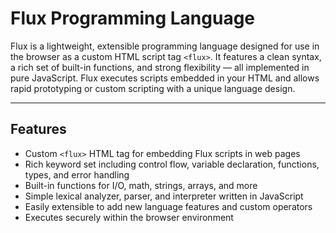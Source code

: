 # Flux Programming Language

Flux is a lightweight, extensible programming language designed for use in the browser as a custom HTML script tag `<flux>`. It features a clean syntax, a rich set of built-in functions, and strong flexibility — all implemented in pure JavaScript. Flux executes scripts embedded in your HTML and allows rapid prototyping or custom scripting with a unique language design.

---

## Features

- Custom `<flux>` HTML tag for embedding Flux scripts in web pages
- Rich keyword set including control flow, variable declaration, functions, types, and error handling
- Built-in functions for I/O, math, strings, arrays, and more
- Simple lexical analyzer, parser, and interpreter written in JavaScript
- Easily extensible to add new language features and custom operators
- Executes securely within the browser environment
